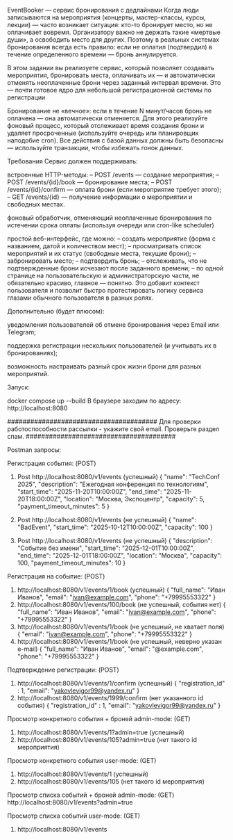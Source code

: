 EventBooker — сервис бронирования с дедлайнами
Когда люди записываются на мероприятия (концерты, мастер-классы, курсы, лекции) — часто возникает ситуация: кто-то бронирует место, но не оплачивает вовремя. Организатору важно не держать такие «мертвые души», а освободить место для других. Поэтому в реальных системах бронирования всегда есть правило: если не оплатил (подтвердил) в течение определенного времени — бронь аннулируется.

В этом задании вы реализуете сервис, который позволяет создавать мероприятия, бронировать места, оплачивать их — и автоматически отменять неоплаченные брони через заданный интервал времени. Это — почти готовое ядро для небольшой регистрационной системы по регистрации

Бронирование не «вечное»: если в течение N минут/часов бронь не оплачена — она автоматически отменяется.  Для этого реализуйте фоновый процесс, который отслеживает время создания брони и удаляет просроченные (используйте очередь или планировщик наподобие cron). Все действия с базой данных должны быть безопасны — используйте транзакции, чтобы избежать гонок данных.

Требования
Сервис должен поддерживать:

встроенные HTTP-методы:
– POST /events — создание мероприятия;
– POST /events/{id}/book — бронирование места;
– POST /events/{id}/confirm — оплата брони (если мероприятие требует этого);
– GET /events/{id} — получение информации о мероприятии и свободных местах.

фоновый обработчик, отменяющий неоплаченные бронирования по истечении срока оплаты (используя очереди или cron-like scheduler)

простой веб-интерфейс, где можно:
– создать мероприятие (форма с названием, датой и количеством мест);
– просматривать список мероприятий и их статус (свободные места, текущие брони);
– забронировать место;
– подтвердить бронь;
– отслеживать, что не подтвержденные брони исчезают после заданного времени;
– по одной странице на пользовательскую и администраторскую части, не обязательно красиво, главное — понятно. Это добавит контекст пользователя и позволит быстро протестировать логику сервиса глазами обычного пользователя в разных ролях.

Дополнительно (будет плюсом):

уведомления пользователей об отмене бронирования через Email или Telegram;

поддержка регистрации нескольких пользователей (и учитывать их в бронированиях);

возможность настраивать разный срок жизни брони для разных мероприятий.


Запуск:

docker compose up --build
В браузере заходим по адресу: http://localhost:8080

####################################### Для проверки работоспособности рассылки - укажите свой email. Проверьте раздел спам. #######################################

Postman запросы: 

Регистрация события: (POST)
1. Post http://localhost:8080/v1/events      (успешный)
   {
   "name": "TechConf 2025",
   "description": "Ежегодная конференция по технологиям",
   "start_time": "2025-11-20T10:00:00Z",
   "end_time": "2025-11-20T18:00:00Z",
   "location": "Москва, Экспоцентр",
   "capacity": 5,
   "payment_timeout_minutes": 5
   }

2.  Post http://localhost:8080/v1/events  (не успешный)
    {
   "name": "BadEvent",
   "start_time": "2025-10-12T10:00:00Z",
   "capacity": 100
   }

3. Post http://localhost:8080/v1/events  (не успешный)
   {
   "description": "Событие без имени",
   "start_time": "2025-12-01T10:00:00Z",
   "end_time": "2025-12-01T18:00:00Z",
   "location": "Москва",
   "capacity": 100,
   "payment_timeout_minutes": 10
   }

Регистрация на событие: (POST)
1. http://localhost:8080/v1/events/1/book (успешный)
   {
   "full_name": "Иван Иванов",
   "email": "ivan@example.com",
   "phone": "+79995553322"
   }
2. http://localhost:8080/v1/events/100/book (не успешный, события нет)
    {
     "full_name": "Иван Иванов",
     "email": "ivan@example.com",
     "phone": "+79995553322"
     }
3. http://localhost:8080/v1/events/1/book (не успешный, не хватает поля)
   {
   "email": "ivan@example.com",
   "phone": "+79995553322"
   }
4. http://localhost:8080/v1/events/1/book (не успешный, неверно указан e-mail)
   {
   "full_name": "Иван Иванов",
   "email": "@example.com",
   "phone": "+79995553322"
   }

Подтверждение регистрации: (POST)       
1. http://localhost:8080/v1/events/1/confirm   (успешный)
   {
   "registration_id" : 1,
   "email": "yakovlevigor99@yandex.ru"
   }
2. http://localhost:8080/v1/events/1999/confirm  (нет указанного id события)
   {
   "registration_id" : 1,
   "email": "yakovlevigor99@yandex.ru"
   }

Просмотр конкретного события + броней admin-mode: (GET)
1. http://localhost:8080/v1/events/1?admin=true  (успешный)
2. http://localhost:8080/v1/events/105?admin=true  (нет такого id мероприятия)

Просмотр конкретного события user-mode: (GET)
1. http://localhost:8080/v1/events/1 (успешный)
2. http://localhost:8080/v1/events/105  (нет такого id мероприятия)

Просмотр списка событий + броней admin-mode: (GET)
http://localhost:8080/v1/events?admin=true

Просмотр списка событий user-mode: (GET)
1. http://localhost:8080/v1/events 